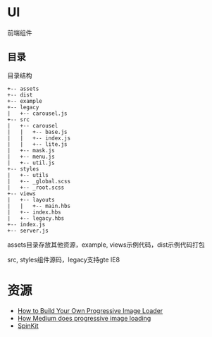 # UI

前端组件

## 目录
目录结构

~~~
+-- assets
+-- dist
+-- example
+-- legacy
|   +-- carousel.js
+-- src
|   +-- carousel
|   |   +-- base.js
|   |   +-- index.js
|   |   +-- lite.js
|   +-- mask.js
|   +-- menu.js
|   +-- util.js
+-- styles
|   +-- utils
|   +-- _global.scss
|   +-- _root.scss
+-- views
|   +-- layouts
|   |   +-- main.hbs
|   +-- index.hbs
|   +-- legacy.hbs
+-- index.js
+-- server.js
~~~
assets目录存放其他资源，example, views示例代码，dist示例代码打包

src, styles组件源码，legacy支持gte IE8

# 资源
+ [How to Build Your Own Progressive Image Loader](https://www.sitepoint.com/how-to-build-your-own-progressive-image-loader/ "How to Build Your Own Progressive Image Loader")
+ [How Medium does progressive image loading](https://jmperezperez.com/medium-image-progressive-loading-placeholder/ "How Medium does progressive image loading")
+ [SpinKit](http://tobiasahlin.com/spinkit/ "SpinKit")
